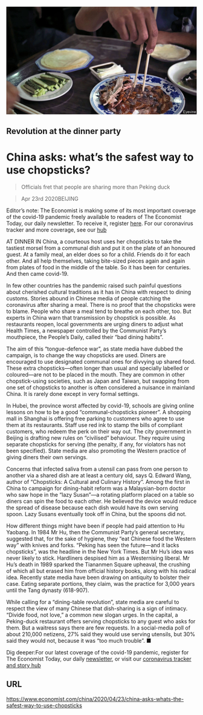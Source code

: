 ![](./images/20200425_CNP003_0.jpg)

## Revolution at the dinner party

# China asks: what’s the safest way to use chopsticks?

> Officials fret that people are sharing more than Peking duck

> Apr 23rd 2020BEIJING

Editor’s note: The Economist is making some of its most important coverage of the covid-19 pandemic freely available to readers of The Economist Today, our daily newsletter. To receive it, register [here](https://www.economist.com//newslettersignup). For our coronavirus tracker and more coverage, see our [hub](https://www.economist.com//coronavirus)

AT DINNER IN China, a courteous host uses her chopsticks to take the tastiest morsel from a communal dish and put it on the plate of an honoured guest. At a family meal, an elder does so for a child. Friends do it for each other. And all help themselves, taking bite-sized pieces again and again from plates of food in the middle of the table. So it has been for centuries. And then came covid-19.

In few other countries has the pandemic raised such painful questions about cherished cultural traditions as it has in China with respect to dining customs. Stories abound in Chinese media of people catching the coronavirus after sharing a meal. There is no proof that the chopsticks were to blame. People who share a meal tend to breathe on each other, too. But experts in China warn that transmission by chopstick is possible. As restaurants reopen, local governments are urging diners to adjust what Health Times, a newspaper controlled by the Communist Party’s mouthpiece, the People’s Daily, called their “bad dining habits”.

The aim of this “tongue-defence war”, as state media have dubbed the campaign, is to change the way chopsticks are used. Diners are encouraged to use designated communal ones for divvying up shared food. These extra chopsticks—often longer than usual and specially labelled or coloured—are not to be placed in the mouth. They are common in other chopstick-using societies, such as Japan and Taiwan, but swapping from one set of chopsticks to another is often considered a nuisance in mainland China. It is rarely done except in very formal settings.

In Hubei, the province worst affected by covid-19, schools are giving online lessons on how to be a good “communal-chopsticks pioneer”. A shopping mall in Shanghai is offering free parking to customers who agree to use them at its restaurants. Staff use red ink to stamp the bills of compliant customers, who redeem the perk on their way out. The city government in Beijing is drafting new rules on “civilised” behaviour. They require using separate chopsticks for serving (the penalty, if any, for violators has not been specified). State media are also promoting the Western practice of giving diners their own servings.

Concerns that infected saliva from a utensil can pass from one person to another via a shared dish are at least a century old, says Q. Edward Wang, author of “Chopsticks: A Cultural and Culinary History”. Among the first in China to campaign for dining-habit reform was a Malaysian-born doctor who saw hope in the “lazy Susan”—a rotating platform placed on a table so diners can spin the food to each other. He believed the device would reduce the spread of disease because each dish would have its own serving spoon. Lazy Susans eventually took off in China, but the spoons did not.

How different things might have been if people had paid attention to Hu Yaobang. In 1984 Mr Hu, then the Communist Party’s general secretary, suggested that, for the sake of hygiene, they “eat Chinese food the Western way” with knives and forks. “Peking has seen the future—and it lacks chopsticks”, was the headline in the New York Times. But Mr Hu’s idea was never likely to stick. Hardliners despised him as a Westernising liberal. Mr Hu’s death in 1989 sparked the Tiananmen Square upheaval, the crushing of which all but erased him from official history books, along with his radical idea. Recently state media have been drawing on antiquity to bolster their case. Eating separate portions, they claim, was the practice for 3,000 years until the Tang dynasty (618-907).

While calling for a “dining-table revolution”, state media are careful to respect the view of many Chinese that dish-sharing is a sign of intimacy. “Divide food, not love,” a common new slogan urges. In the capital, a Peking-duck restaurant offers serving chopsticks to any guest who asks for them. But a waitress says there are few requests. In a social-media poll of about 210,000 netizens, 27% said they would use serving utensils, but 30% said they would not, because it was “too much trouble”. ■

Dig deeper:For our latest coverage of the covid-19 pandemic, register for The Economist Today, our daily [newsletter](https://www.economist.com//newslettersignup), or visit our [coronavirus tracker and story hub](https://www.economist.com//coronavirus)

## URL

https://www.economist.com/china/2020/04/23/china-asks-whats-the-safest-way-to-use-chopsticks
